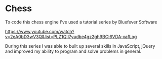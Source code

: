 # Chess
To code this chess engine I've used a tutorial series by Bluefever Software

https://www.youtube.com/watch?v=2eA0bD3wV3Q&list=PLZ1QII7yudbe4gz2gh9BCI6VDA-xafLog

During this series I was able to built up several skills in JavaScript, jQuery
and improved my ability to program and solve problems in general.
